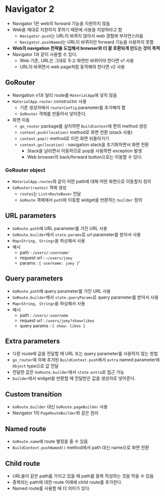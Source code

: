 # Navigator 2

- Navigator 1은 web의 forward 기능을 지원하지 않음
- Web을 제대로 지원하지 못하기 때문에 사용을 지양하라고 함
  - `Navigator.push`는 URL이 바뀌지 않아서 web 경험에 부자연스러움
  - `Navigator.pushNamed`는 URL이 바뀌지만 forward 기능을 사용하지 못함
- **Web의 navigation 전략을 도입해서 browser와 더 잘 호환되게 만드는 것이 목적**
- Navigator 1과 같이 사용할 수 있다.
  - Web 기준, URL은 그대로 두고 화면만 바뀌어야 한다면 v1 사용
  - URL이 바뀌면서 web page처럼 동작해야 한다면 v2 사용

## GoRouter

- Navigation v1과 달리 route를 `MaterialApp`에 넣지 않음
- `MaterialApp.router` constructor 사용
  - 기존 생성자에서 `routerConfig` parameter를 추가해야 함
  - `GoRouter` 객체를 만들어서 넣어준다.
- 화면 이동
  - `go_router` package를 설치하면 `BuildContext`에 편의 method 생성
  - `context.push(location)` method로 화면 전환 (stack 사용)
  - `context.pop()` method로 이전 화면 되돌아가기
  - `context.go(location)` : navigation stack을 초기화하면서 화면 전환
    - Stack을 날리면서 이동하므로 pop을 사용하면 exception 발생
    - Web browser의 back/forward button으로는 이동할 수 있다.

### GoRouter object

- `MaterialApp.routes`와 같이 어떤 path에 대해 어떤 화면으로 이동할지 정의
- `GoRouter(routes)` 객체 생성
  - `routes`는 `List<RouteBase>` 전달
  - `GoRoute` 객체에서 `path`와 이동할 widget을 반환하는 `builder` 정의

## URL parameters

- `GoRoute.path`에 URL parameter를 가진 URL 사용
- `GoRoute.builder`에서 `state.params`로 url parameter를 받아서 사용
- `Map<String, String>`을 파싱해서 사용
- 예시
  - path : `/users/:username'`
  - request url : `~/users/joey`
  - params : `{ username: joey }`'

## Query parameters

- `GoRoute.path`에 query parameter를 가진 URL 사용
- `GoRoute.builder`에서 `state.queryParams`로 query parameter를 받아서 사용
- `Map<String, String>`을 파싱해서 사용
- 예시
  - path : `/users/:username`
  - request url : `/users/joey?show=likes`
  - query params : `{ show: likes }`

## Extra parameters

- 다른 route에 값을 전달할 때 URL 또는 query parameter를 사용하지 않는 방법
- `go_router`에 의해 추가된 `BuildContext.push`에서 `extra` named parameter에 `Object` type으로 값 전달
- 전달한 값은 `GoRoute.builder`에서 `state.extra`로 접근 가능
- `builder`에서 widget을 반환할 때 전달받은 값을 생성자로 넣어준다.

## Custom transition

- `GoRoute.builder` 대신 `GoRoute.pageBuilder` 사용
- Navigator 1의 `PageRouteBuilder`와 같은 원리

## Named route

- `GoRoute.name`에 route 별칭을 줄 수 있음
- `BuildContext.pushNamed()` method에서 path 대신 name으로 화면 전환

## Child route

- URL들이 같은 path를 가지고 있을 때 path를 중복 작성하는 것을 막을 수 있음
- 중복되는 path에 대한 route 아래에 child route를 추가한다.
- Named route를 사용할 때 더 의미가 있다.